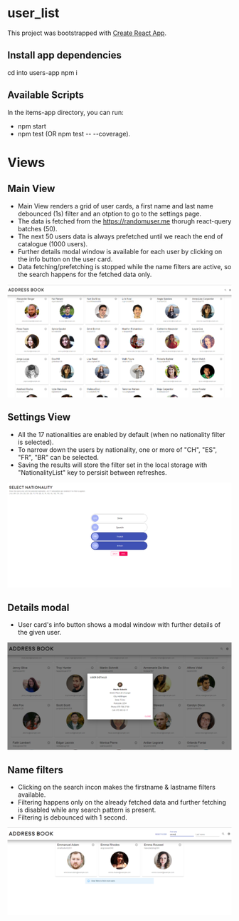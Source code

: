 # user_list

This project was bootstrapped with [Create React App](https://github.com/facebook/create-react-app).

## Install app dependencies

cd into users-app
npm i

## Available Scripts

In the items-app directory, you can run:

- npm start
- npm test (OR npm test -- --coverage).

# Views

## Main View

- Main View renders a grid of user cards, a first name and last name debounced (1s) filter and an otption to go to the settings page.
- The data is fetched from the https://randomuser.me thorugh react-query batches (50).
- The next 50 users data is always prefetched until we reach the end of catalogue (1000 users).
- Further details modal window is available for each user by clicking on the info button on the user card.
- Data fetching/prefetching is stopped while the name filters are active, so the search happens for the fetched data only.

<p align="center">
  <img src="./screenshots/mainView.PNG">
</p>

## Settings View

- All the 17 nationalities are enabled by default (when no nationality filter is selected).
- To narrow down the users by nationality, one or more of "CH", "ES", "FR", "BR" can be selected.
- Saving the results will store the filter set in the local storage with "NationalityList" key to persisit between refreshes.

<p align="center">
  <img src="./screenshots/selectNat.PNG">
</p>

## Details modal

- User card's info button shows a modal window with further details of the given user.

<p align="center">
  <img src="./screenshots/details.PNG">
</p>

## Name filters

- Clicking on the search incon makes the firstname & lastname filters available.
- Filtering happens only on the already fetched data and further fetching is disabled while any search pattern is present.
- Filtering is debounced with 1 second.

<p align="center">
  <img src="./screenshots/nameFilter.PNG">
</p>
